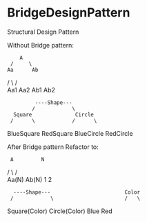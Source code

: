 # BridgeDesignPattern
Structural Design Pattern

Without Bridge pattern:

        A                        
     /     \
    Aa      Ab
   / \     /  \
 Aa1 Aa2  Ab1 Ab2           
 
             ----Shape---
            /            \
      Square              Circle
     /      \            /      \
BlueSquare  RedSquare BlueCircle RedCircle

After Bridge pattern Refactor to:

     A         N
  /     \     / \
Aa(N) Ab(N)  1   2


      ----Shape---                        Color
     /            \                       /   \
Square(Color)   Circle(Color)           Blue   Red
